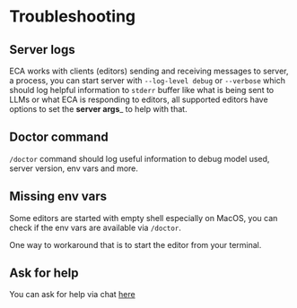 # Troubleshooting

## Server logs

ECA works with clients (editors) sending and receiving messages to server, a process, you can start server with `--log-level debug` or `--verbose` which should log helpful information to `stderr` buffer like what is being sent to LLMs or what ECA is responding to editors, all supported editors have options to set the __server args___ to help with that.

## Doctor command

`/doctor` command should log useful information to debug model used, server version, env vars and more.

## Missing env vars

Some editors are started with empty shell especially on MacOS, you can check if the env vars are available via `/doctor`.

One way to workaround that is to start the editor from your terminal.

## Ask for help

You can ask for help via chat [here](https://clojurians.slack.com/archives/C093426FPUG)
